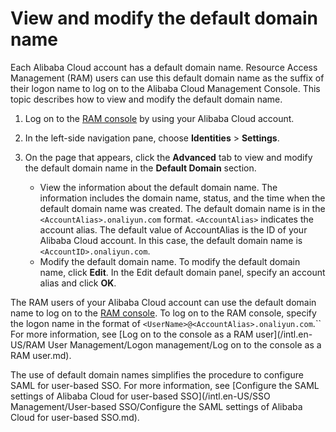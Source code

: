 # View and modify the default domain name

Each Alibaba Cloud account has a default domain name. Resource Access Management \(RAM\) users can use this default domain name as the suffix of their logon name to log on to the Alibaba Cloud Management Console. This topic describes how to view and modify the default domain name.

1.  Log on to the [RAM console](https://ram.console.aliyun.com/) by using your Alibaba Cloud account.

2.  In the left-side navigation pane, choose **Identities** \> **Settings**.

3.  On the page that appears, click the **Advanced** tab to view and modify the default domain name in the **Default Domain** section.

    -   View the information about the default domain name. The information includes the domain name, status, and the time when the default domain name was created. The default domain name is in the `<AccountAlias>.onaliyun.com` format. `<AccountAlias>` indicates the account alias. The default value of AccountAlias is the ID of your Alibaba Cloud account. In this case, the default domain name is `<AccountID>.onaliyun.com`.
    -   Modify the default domain name. To modify the default domain name, click **Edit**. In the Edit default domain panel, specify an account alias and click **OK**.

The RAM users of your Alibaba Cloud account can use the default domain name to log on to the [RAM console](https://signin.alibabacloud.com/login.htm). To log on to the RAM console, specify the logon name in the format of `<UserName>@<AccountAlias>.onaliyun.com`.`` For more information, see [Log on to the console as a RAM user](/intl.en-US/RAM User Management/Logon management/Log on to the console as a RAM user.md).

The use of default domain names simplifies the procedure to configure SAML for user-based SSO. For more information, see [Configure the SAML settings of Alibaba Cloud for user-based SSO](/intl.en-US/SSO Management/User-based SSO/Configure the SAML settings of Alibaba Cloud for user-based SSO.md).

